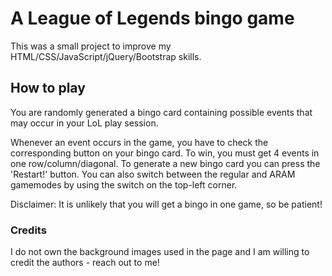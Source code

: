 # A League of Legends bingo game

This was a small project to improve my HTML/CSS/JavaScript/jQuery/Bootstrap skills.

## How to play
You are randomly generated a bingo card containing possible events that may occur in your LoL play session.

Whenever an event occurs in the game, you have to check the corresponding button on your bingo card. To win, you must get 4 events in one row/column/diagonal. To generate a new bingo card you can press the 'Restart!' button.
You can also switch between the regular and ARAM gamemodes by using the switch on the top-left corner.

Disclaimer: It is unlikely that you will get a bingo in one game, so be patient!


### Credits
I do not own the background images used in the page and I am willing to credit the authors - reach out to me!